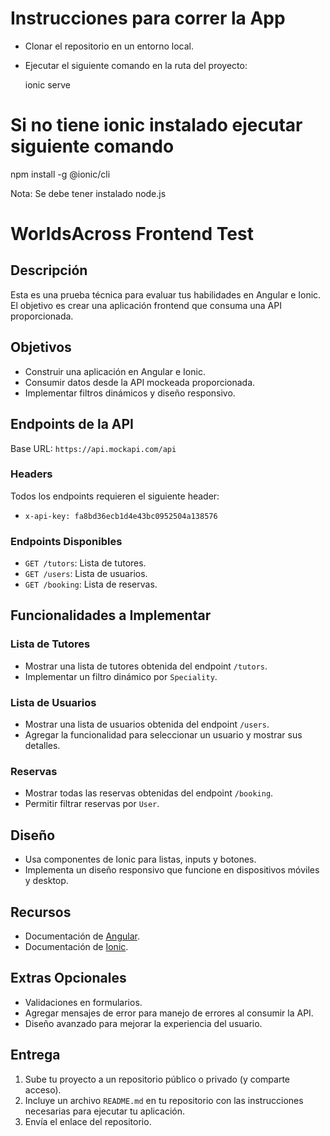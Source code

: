 # Instrucciones para correr la App

- Clonar el repositorio en un entorno local.
- Ejecutar el siguiente comando en la ruta del proyecto:
   
   ionic serve

# Si no tiene ionic instalado ejecutar siguiente comando  
npm install -g @ionic/cli

Nota: Se debe tener instalado node.js

# WorldsAcross Frontend Test

## Descripción
Esta es una prueba técnica para evaluar tus habilidades en Angular e Ionic. El objetivo es crear una aplicación frontend que consuma una API proporcionada.

## Objetivos
- Construir una aplicación en Angular e Ionic.
- Consumir datos desde la API mockeada proporcionada.
- Implementar filtros dinámicos y diseño responsivo.

## Endpoints de la API
Base URL: `https://api.mockapi.com/api`

### Headers
Todos los endpoints requieren el siguiente header:
- `x-api-key: fa8bd36ecb1d4e43bc0952504a138576`

### Endpoints Disponibles
- `GET /tutors`: Lista de tutores.
- `GET /users`: Lista de usuarios.
- `GET /booking`: Lista de reservas.

## Funcionalidades a Implementar

### Lista de Tutores
- Mostrar una lista de tutores obtenida del endpoint `/tutors`.
- Implementar un filtro dinámico por `Speciality`.  

### Lista de Usuarios
- Mostrar una lista de usuarios obtenida del endpoint `/users`.
- Agregar la funcionalidad para seleccionar un usuario y mostrar sus detalles.

### Reservas
- Mostrar todas las reservas obtenidas del endpoint `/booking`.
- Permitir filtrar reservas por `User`.

## Diseño
- Usa componentes de Ionic para listas, inputs y botones.
- Implementa un diseño responsivo que funcione en dispositivos móviles y desktop.

## Recursos
- Documentación de [Angular](https://angular.io/docs).
- Documentación de [Ionic](https://ionicframework.com/docs).

## Extras Opcionales
- Validaciones en formularios.
- Agregar mensajes de error para manejo de errores al consumir la API.
- Diseño avanzado para mejorar la experiencia del usuario.

## Entrega
1. Sube tu proyecto a un repositorio público o privado (y comparte acceso).
2. Incluye un archivo `README.md` en tu repositorio con las instrucciones necesarias para ejecutar tu aplicación.
3. Envía el enlace del repositorio.

